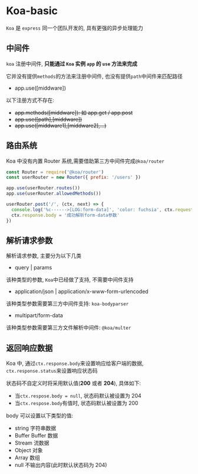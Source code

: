 # Koa-basic

`Koa` 是 `express` 同一个团队开发的, 具有更强的异步处理能力

## 中间件

`koa` 注册中间件, **只能通过 `Koa` 实例 `app` 的 `use` 方法来完成**

它并没有提供`methods`的方法来注册中间件, 也没有提供`path`中间件来匹配路径

- app.use([middware])

以下注册方式不存在:

- ~~app.methods([middware]): 如 app.get / app.post~~
- ~~app.use([path],[middware])~~
- ~~app.use([middware1],[middware2],...)~~

## 路由系统

Koa 中没有内置 Router 系统,需要借助第三方中间件完成`@koa/router`

```js
const Router = require('@koa/router')
const userRouter = new Router({ prefix: '/users' })

app.use(userRouter.routes())
app.use(userRouter.allowedMethods())

userRouter.post('/', (ctx, next) => {
  console.log('%c------>[LOG:form-data]', 'color: fuchsia', ctx.request.body)
  ctx.response.body = '成功解析form-data参数'
})
```

## 解析请求参数

解析请求参数, 主要分为以下几类

- query | params

该种类型的参数, `Koa`中已经做了支持, 不需要中间件支持

- application/json | application/x-www-form-urlencoded

该种类型参数需要第三方中间件支持: `koa-bodyparser`

- multipart/form-data

该种类型参数需要第三方文件解析中间件: `@koa/multer`

## 返回响应数据

Koa 中, 通过`ctx.response.body`来设置响应给客户端的数据, `ctx.response.status`来设置响应状态码

状态码不自定义时将采用默认值(**200** 或者 **204**), 具体如下:

- 当`ctx.respose.body = null`, 状态码默认被设置为 204
- 当`ctx.respose.body`有值时, 状态码默认被设置为 200

body 可以设置以下类型的值:

- string 字符串数据
- Buffer Buffer 数据
- Stream 流数据
- Object 对象
- Array 数组
- null 不输出内容(此时默认状态码为 204)


